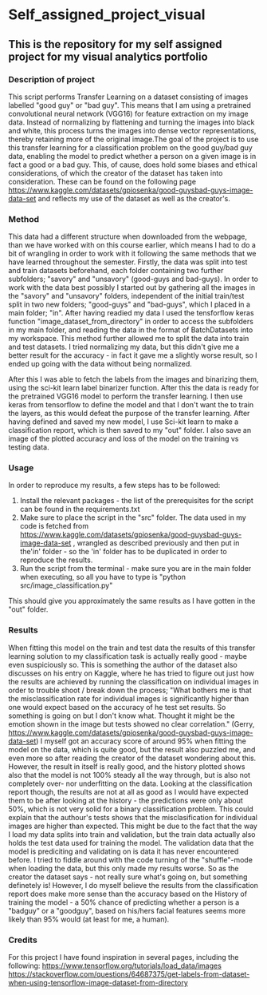 # Self_assigned_project_visual
## This is the repository for my self assigned project for my visual analytics portfolio

### Description of project 
This script performs Transfer Learning on a dataset consisting of images labelled "good guy" or "bad guy". This means that I am using a pretrained convolutional neural network (VGG16) for feature extraction on my image data. Instead of normalizing by flattening and turning the images into black and white, this process turns the images into dense vector representations, thereby retaining more of the original image.The goal of the project is to use this transfer learning for a classification problem on the good guy/bad guy data, enabling the model to predict whether a person on a given image is in fact a good or a bad guy. 
This, of cause, does hold some biases and ethical considerations, of which the creator of the dataset has taken into consideration. These can be found on the following page https://www.kaggle.com/datasets/gpiosenka/good-guysbad-guys-image-data-set and reflects my use of the dataset as well as the creator's. 

### Method
This data had a different structure when downloaded from the webpage, than we have worked with on this course earlier, which means I had to do a bit of wrangling in order to work with it following the same methods that we have learned throughout the semester. 
Firstly, the data was split into test and train datasets beforehand, each folder containing two further subfolders; "savory" and "unsavory" (good-guys and bad-guys). In order to work with the data best possibly I started out by gathering all the images in the "savory" and "unsavory" folders, independent of the initial train/test split in two new folders; "good-guys" and "bad-guys", which I placed in a main folder; "in". After having readied my data I used the tensforflow keras function "image_dataset_from_directory" in order to access the subfolders in my main folder, and reading the data in the format of BatchDatasets into my workspace. This method further allowed me to split the data into train and test datasets. I tried normalizing my data, but this didn't give me a better result for the accuracy - in fact it gave me a slightly worse result, so I ended up going with the data without being normalized. 

After this I was able to fetch the labels from the images and binarizing them, using the sci-kit learn label binarizer function. After this the data is ready for the pretrained VGG16 model to perform the transfer learning. I then use keras from tensorflow to define the model and that I don't want the to train the layers, as this would defeat the purpose of the transfer learning. After having defined and saved my new model, I use Sci-kit learn to make a classification report, which is then saved to my "out" folder. I also save an image of the plotted accuracy and loss of the model on the training vs testing data.

### Usage
In order to reproduce my results, a few steps has to be followed:

1) Install the relevant packages - the list of the prerequisites for the script can be found in the requirements.txt
2) Make sure to place the script in the "src" folder. The data used in my code is fetched from https://www.kaggle.com/datasets/gpiosenka/good-guysbad-guys-image-data-set , wrangled as described previously and then put in the'in' folder - so the 'in' folder has to be duplicated in order to reproduce the results. 
3) Run the script from the terminal - make sure you are in the main folder when executing, so all you have to type is "python src/image_classification.py" 

This should give you approximately the same results as I have gotten in the "out" folder.

### Results 
When fitting this model on the train and test data the results of this transfer learning solution to my classification task is actually really good - maybe even suspiciously so. This is something the author of the dataset also discusses on his entry on Kaggle, where he has tried to figure out just how the results are achieved by running the classification on individual images in order to trouble shoot / break down the process; "What bothers me is that the misclassification rate for individual images is significantly higher than one would expect based on the accuracy of he test set results. So something is going on but I don't know what. Thought it might be the emotion shown in the image but tests showed no clear correlation." (Gerry, https://www.kaggle.com/datasets/gpiosenka/good-guysbad-guys-image-data-set) 
I myself got an accuracy score of around 95% when fitting the model on the data, which is quite good, but the result also puzzled me, and even more so after reading the creator of the dataset wondering about this. However, the result in itself is really good, and the history plotted shows also that the model is not 100% steady all the way through, but is also not completely over- nor underfitting on the data. 
Looking at the classification report though, the results are not at all as good as I would have expected them to be after looking at the history - the predictions were only about 50%, which is not very solid for a binary classification problem. This could explain that the authour's tests shows that the misclasification for individual images are higher than expected. This might be due to the fact that the way I load my data splits into train and validation, but the train data actually also holds the test data used for training the model. The validation data that the model is prediciting and validating on is data it has never encountered before. I tried to fiddle around with the code turning of the "shuffle"-mode when loading the data, but this only made my results worse. So as the creator the dataset says - not really sure what's going on, but something definetely is! However, I do myself believe the results from the classification report does make more sense than the accuracy based on the History of training the model - a 50% chance of predicting whether a person is a "badguy" or a "goodguy", based on his/hers facial features seems more likely than 95% would (at least for me, a human).

### Credits
For this project I have found inspiration in several pages, including the following:
https://www.tensorflow.org/tutorials/load_data/images 
https://stackoverflow.com/questions/64687375/get-labels-from-dataset-when-using-tensorflow-image-dataset-from-directory 


